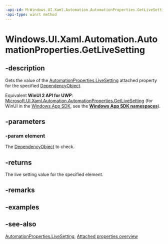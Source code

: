 ```yaml
---
-api-id: M:Windows.UI.Xaml.Automation.AutomationProperties.GetLiveSetting(Windows.UI.Xaml.DependencyObject)
-api-type: winrt method
---
```


<!-- Method syntax
public Windows.UI.Xaml.Automation.Peers.AutomationLiveSetting GetLiveSetting(Windows.UI.Xaml.DependencyObject element)
-->

# Windows.UI.Xaml.Automation.AutomationProperties.GetLiveSetting

## -description
Gets the value of the [AutomationProperties.LiveSetting](automationproperties_livesetting.md) attached property for the specified [DependencyObject](../windows.ui.xaml/dependencyobject.md).

Equivalent **WinUI 2 API for UWP**: [Microsoft.UI.Xaml.Automation.AutomationProperties.GetLiveSetting](/windows/winui/api/microsoft.ui.xaml.automation.automationproperties.getlivesetting) (for WinUI in the [Windows App SDK](/windows/apps/windows-app-sdk/), see the **[Windows App SDK namespaces](/windows/windows-app-sdk/api/winrt/)**).

## -parameters
### -param element
The [DependencyObject](../windows.ui.xaml/dependencyobject.md) to check.

## -returns
The live setting value for the specified element.

## -remarks

## -examples

## -see-also

[AutomationProperties.LiveSetting](automationproperties_livesetting.md), [Attached properties overview](/windows/uwp/xaml-platform/attached-properties-overview)
